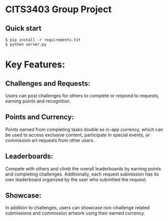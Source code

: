 # CITS3403 Group Project

## Quick start

```console
$ pip install -r requirements.txt
$ python server.py
```

# Key Features:
## Challenges and Requests:
Users can post challenges for others to complete or respond to requests, earning points and recognition.
## Points and Currency: 
Points earned from completing tasks double as in-app currency, which can be used to access exclusive content, participate in special events, or commission art requests from other users.
## Leaderboards:
Compete with others and climb the overall leaderboards by earning points and completing challenges. Additionally, each request submission has its own leaderboard organized by the user who submitted the request.
## Showcase: 
In addition to challenges, users can showcase non-challenge related submissions and commission artwork using their earned currency.
